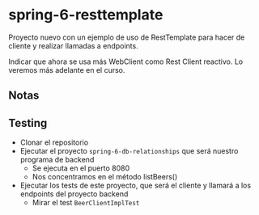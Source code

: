 # spring-6-resttemplate

Proyecto nuevo con un ejemplo de uso de RestTemplate para hacer de cliente y realizar llamadas a endpoints.

Indicar que ahora se usa más WebClient como Rest Client reactivo. Lo veremos más adelante en el curso.

## Notas

## Testing

- Clonar el repositorio
- Ejecutar el proyecto `spring-6-db-relationships` que será nuestro programa de backend
  - Se ejecuta en el puerto 8080
  - Nos concentramos en el método listBeers()
- Ejecutar los tests de este proyecto, que será el cliente y llamará a los endpoints del proyecto backend
  - Mirar el test `BeerClientImplTest`